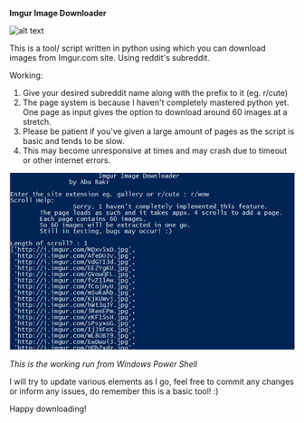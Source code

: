 <b>Imgur Image Downloader</b>

![alt text](https://s.imgur.com/images/logo-1200-630.jpg?2)

This is a tool/ script written in python using which you can download images from Imgur.com site.
Using reddit's subreddit.

Working:
  1. Give your desired subreddit name along with the prefix to it (eg. r/cute)
  2. The page system is because I haven't completely mastered python yet. One page as input gives the option to download around 60 images at a stretch.
  3. Please be patient if you've given a large amount of pages as the script is basic and tends to be slow.
  4. This may become unresponsive at times and may crash due to timeout or other internet errors.

![alt text](/ImgurImageDownloader/iig_p1.JPG)

<i>This is the working run from Windows Power Shell</i>

I will try to update various elements as I go, feel free to commit any changes or inform any issues, do remember this is a basic tool! :)

Happy downloading!
